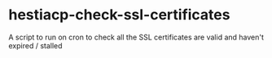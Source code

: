 # hestiacp-check-ssl-certificates
A script to run on cron to check all the SSL certificates are valid and haven't expired / stalled
